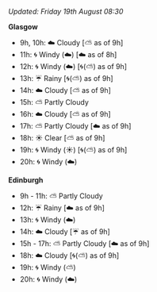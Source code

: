 *Updated: Friday 19th August 08:30*

**Glasgow**

* 9h, 10h: :cloud: Cloudy [:partly_sunny: as of 9h]
* 11h: :cyclone: Windy (:cloud:) [:cloud: as of 8h]
* 12h: :cyclone: Windy (:cloud:) [:cyclone:(:partly_sunny:) as of 9h]
* 13h: :umbrella: Rainy [:cyclone:(:partly_sunny:) as of 9h]
* 14h: :cloud: Cloudy [:partly_sunny: as of 9h]
* 15h: :partly_sunny: Partly Cloudy
* 16h: :cloud: Cloudy [:partly_sunny: as of 9h]
* 17h: :partly_sunny: Partly Cloudy [:cloud: as of 9h]
* 18h: :sunny: Clear [:partly_sunny: as of 9h]
* 19h: :cyclone: Windy (:sunny:) [:cyclone:(:partly_sunny:) as of 9h]
* 20h: :cyclone: Windy (:cloud:)

**Edinburgh**

* 9h - 11h: :partly_sunny: Partly Cloudy
* 12h: :umbrella: Rainy [:cloud: as of 9h]
* 13h: :cyclone: Windy (:cloud:)
* 14h: :cloud: Cloudy [:umbrella: as of 9h]
* 15h - 17h: :partly_sunny: Partly Cloudy [:cloud: as of 9h]
* 18h: :cloud: Cloudy [:cyclone:(:partly_sunny:) as of 9h]
* 19h: :cyclone: Windy (:partly_sunny:)
* 20h: :cyclone: Windy (:cloud:)

